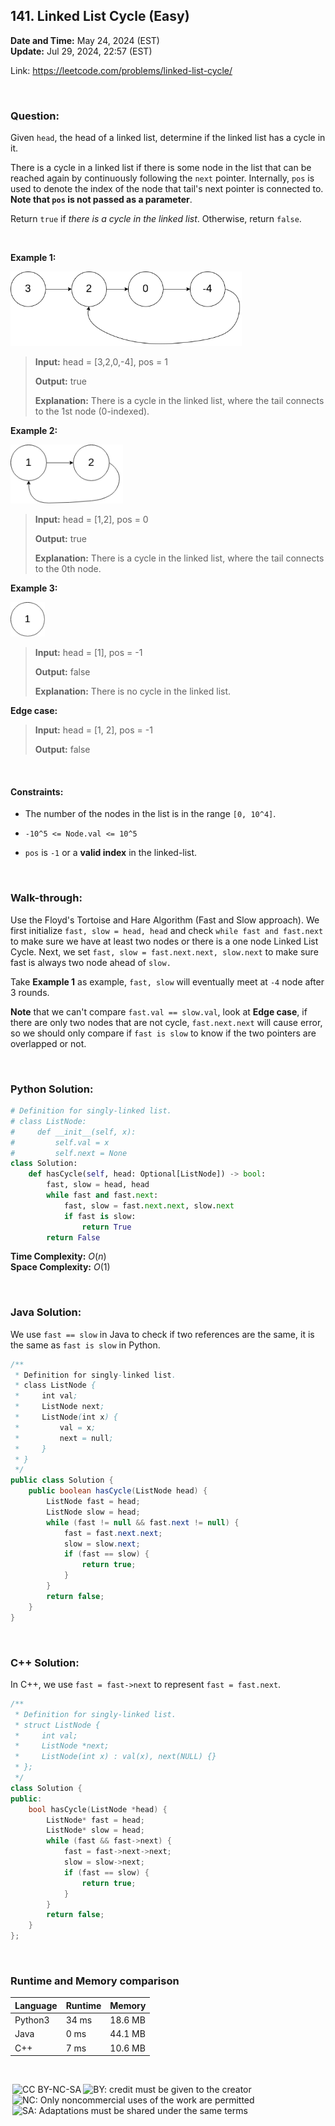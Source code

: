 ## 141. Linked List Cycle (Easy)
**Date and Time:** May 24, 2024 (EST) <br>
**Update:** Jul 29, 2024, 22:57 (EST)

Link: https://leetcode.com/problems/linked-list-cycle/

<br>

### Question:
Given `head`, the head of a linked list, determine if the linked list has a cycle in it.

There is a cycle in a linked list if there is some node in the list that can be reached again by continuously following the `next` pointer. Internally, `pos` is used to denote the index of the node that tail's next pointer is connected to. **Note that `pos` is not passed as a parameter**.

Return `true` if _there is a cycle in the linked list_. Otherwise, return `false`.

<br>

**Example 1:**

<img src="../images/circularlinkedlist.png" alt="drawing" width="370"/>

> **Input:** head = [3,2,0,-4], pos = 1
> 
> **Output:** true
>
> **Explanation:** There is a cycle in the linked list, where the tail connects to the 1st node (0-indexed).

**Example 2:**

<img src="../images/circularlinkedlist_test2.png" alt="drawing" width="180"/>

> **Input:** head = [1,2], pos = 0
> 
> **Output:** true
>
> **Explanation:** There is a cycle in the linked list, where the tail connects to the 0th node.

**Example 3:**

<img src="../images/circularlinkedlist_test3.png" alt="drawing" width="55"/>

> **Input:** head = [1], pos = -1
> 
> **Output:** false
>
> **Explanation:** There is no cycle in the linked list.

**Edge case:**
> **Input:** head = [1, 2], pos = -1
> 
> **Output:** false

<br>

#### Constraints:
* The number of the nodes in the list is in the range `[0, 10^4]`.

* `-10^5 <= Node.val <= 10^5`

* `pos` is `-1` or a **valid index** in the linked-list.

<br>

### Walk-through: 
Use the Floyd's Tortoise and Hare Algorithm (Fast and Slow approach). We first initialize `fast, slow = head, head` and check `while fast and fast.next` to make sure we have at least two nodes or there is a one node Linked List Cycle. Next, we set `fast, slow = fast.next.next, slow.next` to make sure fast is always two node ahead of `slow.`

Take **Example 1** as example, `fast, slow` will eventually meet at `-4` node after 3 rounds.

**Note** that we can't compare `fast.val == slow.val`, look at **Edge case**, if there are only two nodes that are not cycle, `fast.next.next` will cause error, so we should only compare if `fast is slow` to know if the two pointers are overlapped or not.

<br>

### Python Solution:
```python
# Definition for singly-linked list.
# class ListNode:
#     def __init__(self, x):
#         self.val = x
#         self.next = None
class Solution:
    def hasCycle(self, head: Optional[ListNode]) -> bool:
        fast, slow = head, head
        while fast and fast.next:
            fast, slow = fast.next.next, slow.next
            if fast is slow:
                return True
        return False
```
**Time Complexity:** $O(n)$ <br>
**Space Complexity:** $O(1)$

<br>

### Java Solution:
We use `fast == slow` in Java to check if two references are the same, it is the same as `fast is slow` in Python.
```java
/**
 * Definition for singly-linked list.
 * class ListNode {
 *     int val;
 *     ListNode next;
 *     ListNode(int x) {
 *         val = x;
 *         next = null;
 *     }
 * }
 */
public class Solution {
    public boolean hasCycle(ListNode head) {
        ListNode fast = head;
        ListNode slow = head;
        while (fast != null && fast.next != null) {
            fast = fast.next.next;
            slow = slow.next;
            if (fast == slow) {
                return true;
            }
        }
        return false;
    }
}
```

<br>

### C++ Solution:
In C++, we use `fast = fast->next` to represent `fast = fast.next`.
```cpp
/**
 * Definition for singly-linked list.
 * struct ListNode {
 *     int val;
 *     ListNode *next;
 *     ListNode(int x) : val(x), next(NULL) {}
 * };
 */
class Solution {
public:
    bool hasCycle(ListNode *head) {
        ListNode* fast = head;
        ListNode* slow = head;
        while (fast && fast->next) {
            fast = fast->next->next;
            slow = slow->next;
            if (fast == slow) {
                return true;
            }
        }
        return false;
    }
};
```

<br>

### Runtime and Memory comparison
|Language|Runtime|Memory|
|---|---|---|
|Python3|34 ms|18.6 MB|
|Java   |0 ms|44.1 MB|
|C++    |7 ms|10.6 MB|

<br>

<img style="height:22px!important;margin-left:3px;vertical-align:text-bottom;" src="https://mirrors.creativecommons.org/presskit/icons/cc.svg?ref=chooser-v1" alt="CC BY-NC-SA" title="CC BY-NC-SA"><img style="height:22px!important;margin-left:3px;vertical-align:text-bottom;" src="https://mirrors.creativecommons.org/presskit/icons/by.svg?ref=chooser-v1" alt="BY: credit must be given to the creator" title="BY: credit must be given to the creator"><img style="height:22px!important;margin-left:3px;vertical-align:text-bottom;" src="https://mirrors.creativecommons.org/presskit/icons/nc.svg?ref=chooser-v1" alt="NC: Only noncommercial uses of the work are permitted" title="NC: Only noncommercial uses of the work are permitted"><img style="height:22px!important;margin-left:3px;vertical-align:text-bottom;" src="https://mirrors.creativecommons.org/presskit/icons/sa.svg?ref=chooser-v1" alt="SA: Adaptations must be shared under the same terms" title="SA: Adaptations must be shared under the same terms">